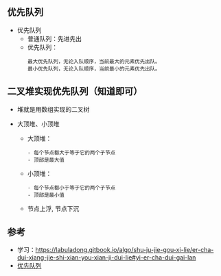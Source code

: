 
## 优先队列

- 优先队列
  - 普通队列：先进先出
  - 优先队列：
    ```
    最大优先队列，无论入队顺序，当前最大的元素优先出队。
    最小优先队列，无论入队顺序，当前最小的元素优先出队。
    ```

## 二叉堆实现优先队列（知道即可）

- 堆就是用数组实现的二叉树

- 大顶堆、小顶堆
  - 大顶堆：
    ```
    - 每个节点都大于等于它的两个子节点
    - 顶部是最大值
    ```
  - 小顶堆：
    ```
    - 每个节点都小于等于它的两个子节点
    - 顶部是最小值
    ```
  - 节点上浮, 节点下沉


## 参考
- 学习：https://labuladong.gitbook.io/algo/shu-ju-jie-gou-xi-lie/er-cha-dui-xiang-jie-shi-xian-you-xian-ji-dui-lie#yi-er-cha-dui-gai-lan
- [优先队列](https://www.jianshu.com/p/980f0126e9ca)

